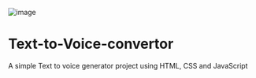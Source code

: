 ![image](https://github.com/jayakarthika/Text-to-Voice-convertor/assets/130235540/2d6687a3-89da-4f4e-b4b6-e8f4044de859)
# Text-to-Voice-convertor
A simple Text to voice generator project using HTML, CSS and JavaScript

